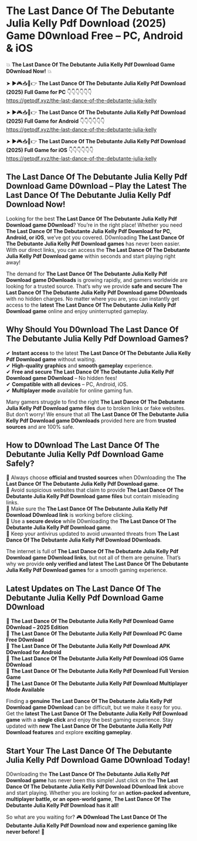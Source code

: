 # The Last Dance Of The Debutante Julia Kelly Pdf Download (2025) Game D0wnload Free – PC, Android & iOS

💥 **The Last Dance Of The Debutante Julia Kelly Pdf Download Game D0wnload Now!** 💥  

➤ ►🎮📥📱👉 **The Last Dance Of The Debutante Julia Kelly Pdf Download (2025) Full Game for PC** 👇👇👇👇👇👇  
https://getpdf.xyz/the-last-dance-of-the-debutante-julia-kelly  

➤ ►🎮📥📱👉 **The Last Dance Of The Debutante Julia Kelly Pdf Download (2025) Full Game for Android** 👇👇👇👇👇👇  
https://getpdf.xyz/the-last-dance-of-the-debutante-julia-kelly  

➤ ►🎮📥📱👉 **The Last Dance Of The Debutante Julia Kelly Pdf Download (2025) Full Game for iOS** 👇👇👇👇👇👇  
https://getpdf.xyz/the-last-dance-of-the-debutante-julia-kelly  

## The Last Dance Of The Debutante Julia Kelly Pdf Download Game D0wnload – Play the Latest The Last Dance Of The Debutante Julia Kelly Pdf Download Now!

Looking for the best **The Last Dance Of The Debutante Julia Kelly Pdf Download game D0wnload**? You’re in the right place! Whether you need **The Last Dance Of The Debutante Julia Kelly Pdf Download for PC, Android, or iOS**, we’ve got you covered. D0wnloading **The Last Dance Of The Debutante Julia Kelly Pdf Download games** has never been easier. With our direct links, you can access the **The Last Dance Of The Debutante Julia Kelly Pdf Download game** within seconds and start playing right away!  

The demand for **The Last Dance Of The Debutante Julia Kelly Pdf Download game D0wnloads** is growing rapidly, and gamers worldwide are looking for a trusted source. That’s why we provide **safe and secure The Last Dance Of The Debutante Julia Kelly Pdf Download game D0wnloads** with no hidden charges. No matter where you are, you can instantly get access to the **latest The Last Dance Of The Debutante Julia Kelly Pdf Download game** online and enjoy uninterrupted gameplay.  

## **Why Should You D0wnload The Last Dance Of The Debutante Julia Kelly Pdf Download Games?**  

✔ **Instant access** to the latest **The Last Dance Of The Debutante Julia Kelly Pdf Download game** without waiting.  
✔ **High-quality graphics** and **smooth gameplay** experience.  
✔ **Free and secure The Last Dance Of The Debutante Julia Kelly Pdf Download game D0wnload** – No hidden fees!  
✔ **Compatible with all devices** – PC, Android, iOS.  
✔ **Multiplayer mode** available for online gaming fun.  

Many gamers struggle to find the right **The Last Dance Of The Debutante Julia Kelly Pdf Download game files** due to broken links or fake websites. But don’t worry! We ensure that all **The Last Dance Of The Debutante Julia Kelly Pdf Download game D0wnloads** provided here are from **trusted sources** and are 100% safe.  

## **How to D0wnload The Last Dance Of The Debutante Julia Kelly Pdf Download Game Safely?**  

📌 Always choose **official and trusted sources** when D0wnloading the **The Last Dance Of The Debutante Julia Kelly Pdf Download game**.  
📌 Avoid suspicious websites that claim to provide **The Last Dance Of The Debutante Julia Kelly Pdf Download game files** but contain misleading links.  
📌 Make sure the **The Last Dance Of The Debutante Julia Kelly Pdf Download D0wnload link** is working before clicking.  
📌 Use a **secure device** while D0wnloading the **The Last Dance Of The Debutante Julia Kelly Pdf Download game**.  
📌 Keep your antivirus updated to avoid unwanted threats from **The Last Dance Of The Debutante Julia Kelly Pdf Download D0wnloads**.  

The internet is full of **The Last Dance Of The Debutante Julia Kelly Pdf Download game D0wnload links**, but not all of them are genuine. That’s why we provide **only verified and latest The Last Dance Of The Debutante Julia Kelly Pdf Download games** for a smooth gaming experience.  

## **Latest Updates on The Last Dance Of The Debutante Julia Kelly Pdf Download Game D0wnload**  

🔹 **The Last Dance Of The Debutante Julia Kelly Pdf Download Game D0wnload – 2025 Edition**  
🔹 **The Last Dance Of The Debutante Julia Kelly Pdf Download PC Game Free D0wnload**  
🔹 **The Last Dance Of The Debutante Julia Kelly Pdf Download APK D0wnload for Android**  
🔹 **The Last Dance Of The Debutante Julia Kelly Pdf Download iOS Game D0wnload**  
🔹 **The Last Dance Of The Debutante Julia Kelly Pdf Download Full Version Game**  
🔹 **The Last Dance Of The Debutante Julia Kelly Pdf Download Multiplayer Mode Available**  

Finding a **genuine The Last Dance Of The Debutante Julia Kelly Pdf Download game D0wnload** can be difficult, but we make it easy for you. Get the **latest The Last Dance Of The Debutante Julia Kelly Pdf Download game** with a **single click** and enjoy the best gaming experience. Stay updated with **new The Last Dance Of The Debutante Julia Kelly Pdf Download features** and explore **exciting gameplay**.  

## **Start Your The Last Dance Of The Debutante Julia Kelly Pdf Download Game D0wnload Today!**  

D0wnloading the **The Last Dance Of The Debutante Julia Kelly Pdf Download game** has never been this simple! Just click on the **The Last Dance Of The Debutante Julia Kelly Pdf Download D0wnload link** above and start playing. Whether you are looking for an **action-packed adventure, multiplayer battle, or an open-world game**, **The Last Dance Of The Debutante Julia Kelly Pdf Download has it all!**  

So what are you waiting for? 🎮 **D0wnload The Last Dance Of The Debutante Julia Kelly Pdf Download now and experience gaming like never before!** 🚀  